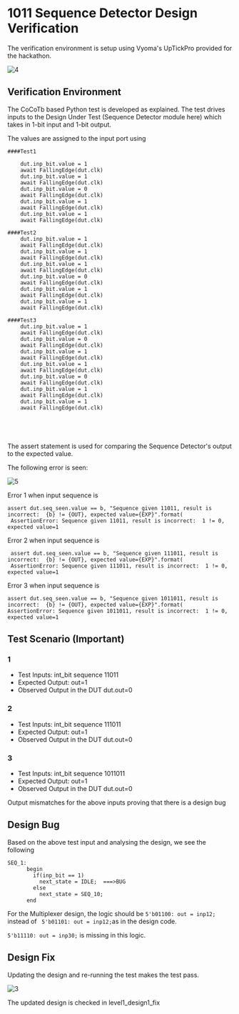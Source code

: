 # 1011 Sequence Detector Design Verification

The verification environment is setup using Vyoma's UpTickPro provided for the hackathon.

![4](https://user-images.githubusercontent.com/59868949/180657296-181a5752-32bf-4d20-9ac7-874928febd9e.png)


## Verification Environment
The CoCoTb based Python test is developed as explained. The test drives inputs to the Design Under Test (Sequence Detector module here) which takes in 1-bit input and 1-bit output.

The values are assigned to the input port using
```
####Test1

    dut.inp_bit.value = 1
    await FallingEdge(dut.clk)
    dut.inp_bit.value = 1
    await FallingEdge(dut.clk)
    dut.inp_bit.value = 0
    await FallingEdge(dut.clk)
    dut.inp_bit.value = 1
    await FallingEdge(dut.clk)
    dut.inp_bit.value = 1
    await FallingEdge(dut.clk)
    
####Test2
    dut.inp_bit.value = 1
    await FallingEdge(dut.clk)
    dut.inp_bit.value = 1
    await FallingEdge(dut.clk)
    dut.inp_bit.value = 1
    await FallingEdge(dut.clk)
    dut.inp_bit.value = 0
    await FallingEdge(dut.clk)
    dut.inp_bit.value = 1
    await FallingEdge(dut.clk)
    dut.inp_bit.value = 1
    await FallingEdge(dut.clk)
    
####Test3  
    dut.inp_bit.value = 1
    await FallingEdge(dut.clk)
    dut.inp_bit.value = 0
    await FallingEdge(dut.clk)
    dut.inp_bit.value = 1
    await FallingEdge(dut.clk)
    dut.inp_bit.value = 1
    await FallingEdge(dut.clk)
    dut.inp_bit.value = 0
    await FallingEdge(dut.clk)
    dut.inp_bit.value = 1
    await FallingEdge(dut.clk)
    dut.inp_bit.value = 1
    await FallingEdge(dut.clk)
    
    

      
```               
       
The assert statement is used for comparing the Sequence Detector's output to the expected value.

The following error is seen:

![5](https://user-images.githubusercontent.com/59868949/180848768-1009059d-e862-4739-b203-ba1221b97c99.png)

Error 1 when input sequence is 
```       
assert dut.seq_seen.value == b, "Sequence given 11011, result is incorrect:  {b} != {OUT}, expected value={EXP}".format(
 AssertionError: Sequence given 11011, result is incorrect:  1 != 0, expected value=1
```
Error 2 when input sequence is
```
 assert dut.seq_seen.value == b, "Sequence given 111011, result is incorrect:  {b} != {OUT}, expected value={EXP}".format(
 AssertionError: Sequence given 111011, result is incorrect:  1 != 0, expected value=1
``` 
Error 3 when input sequence is
```
assert dut.seq_seen.value == b, "Sequence given 1011011, result is incorrect:  {b} != {OUT}, expected value={EXP}".format(
AssertionError: Sequence given 1011011, result is incorrect:  1 != 0, expected value=1
```
                     
## Test Scenario  (Important)
### 1
- Test Inputs: int_bit sequence 11011
- Expected Output: out=1
- Observed Output in the DUT dut.out=0
### 2
- Test Inputs: int_bit sequence 111011
- Expected Output: out=1
- Observed Output in the DUT dut.out=0
### 3
- Test Inputs: int_bit sequence 1011011 
- Expected Output: out=1
- Observed Output in the DUT dut.out=0

Output mismatches for the above inputs proving that there is a design bug

## Design Bug
Based on the above test input and analysing the design, we see the following
```
SEQ_1:
      begin
        if(inp_bit == 1)
          next_state = IDLE;  ===>BUG 
        else
          next_state = SEQ_10;
      end

```
For the Multiplexer design, the logic should be ```5'b01100: out = inp12; ```instead of ``` 5'b01101: out = inp12;```as in the design code.

```5'b11110: out = inp30;``` is missing in this logic.

## Design Fix
Updating the design and re-running the test makes the test pass.


![3](https://user-images.githubusercontent.com/59868949/180653626-ba12fba5-8903-4bb0-be6f-6d5b0219c1cb.png)

The updated design is checked in level1_design1_fix

